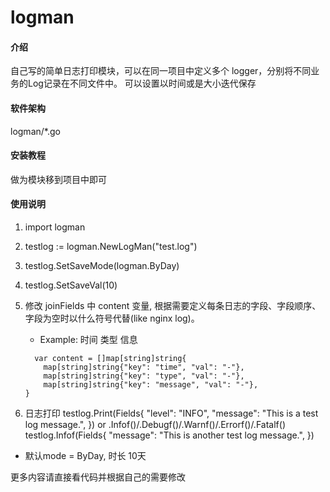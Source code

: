 # logman

#### 介绍
自己写的简单日志打印模块，可以在同一项目中定义多个 logger，分别将不同业务的Log记录在不同文件中。
可以设置以时间或是大小迭代保存

#### 软件架构
logman/*.go


#### 安装教程

做为模块移到项目中即可

#### 使用说明

1.  import logman

2. testlog := logman.NewLogMan("test.log")

3. testlog.SetSaveMode(logman.ByDay)

4. testlog.SetSaveVal(10)

5.  修改 joinFields 中 content 变量, 根据需要定义每条日志的字段、字段顺序、字段为空时以什么符号代替(like nginx log)。
    - Example: 时间 类型 信息
    ```
      var content = []map[string]string{
        map[string]string{"key": "time", "val": "-"},
	    map[string]string{"key": "type", "val": "-"},
	    map[string]string{"key": "message", "val": "-"},
    }
    ```

6.  日志打印
  testlog.Print(Fields{
    "level":  "INFO",
    "message": "This is a test log message.",
  })
  or .Infof()/.Debugf()/.Warnf()/.Errorf()/.Fatalf()
  testlog.Infof(Fields{
    "message": "This is another test log message.",
  })

* 默认mode = ByDay, 时长 10天

更多内容请直接看代码并根据自己的需要修改
  

